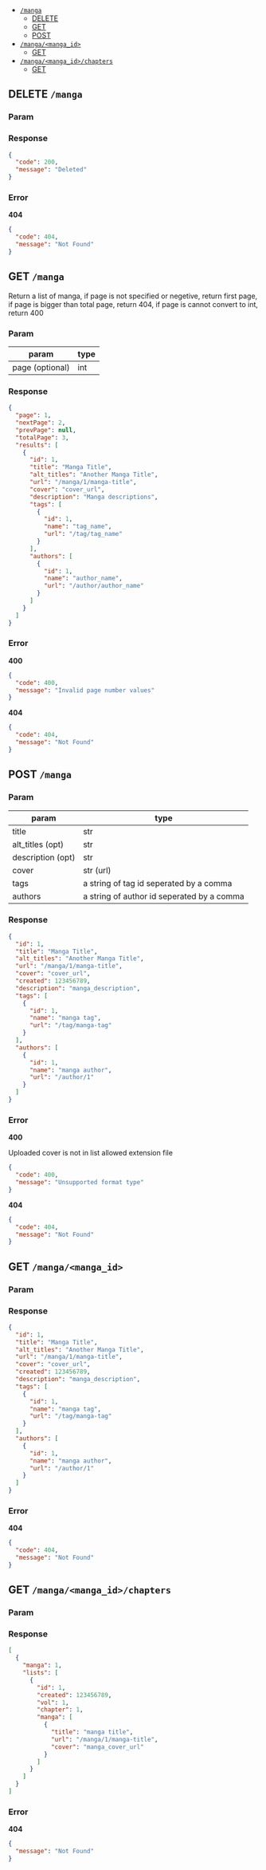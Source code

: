 - [`/manga`](#manga)
  + [DELETE](#DELETE-manga)
  + [GET](#GET-manga)
  + [POST](#POST-manga)
- [`/manga/<manga_id>`](#manga<manga_id>)
  + [GET](#GET-manga<manga_id>)
- [`/manga/<manga_id>/chapters`](#manga<manga_id>chapters)
  + [GET](#GET-manga<manga_id>chapters)

## DELETE `/manga`

### Param


### Response
```json
{
  "code": 200,
  "message": "Deleted"
}
```

### Error
**404**
```json
{
  "code": 404,
  "message": "Not Found"
}
```

## GET `/manga`
Return a list of manga, if page is not specified or negetive, return first page,
if page is bigger than total page, return 404,
if page is cannot convert to int, return 400

### Param
param | type
--- | ---
page (optional) | int

### Response
```json
{
  "page": 1,
  "nextPage": 2,
  "prevPage": null,
  "totalPage": 3,
  "results": [
    {
      "id": 1,
      "title": "Manga Title",
      "alt_titles": "Another Manga Title",
      "url": "/manga/1/manga-title",
      "cover": "cover_url",
      "description": "Manga descriptions",
      "tags": [
        {
          "id": 1,
          "name": "tag_name",
          "url": "/tag/tag_name"
        }
      ],
      "authors": [
        {
          "id": 1,
          "name": "author_name",
          "url": "/author/author_name"
        }
      ]
    }
  ]
}
```

### Error
**400**
```json
{
  "code": 400,
  "message": "Invalid page number values"
}
```
**404**
```json
{
  "code": 404,
  "message": "Not Found"
}
```

## POST `/manga`

### Param
param | type
--- | ---
title | str
alt_titles (opt) | str
description (opt) | str
cover | str (url)
tags | a string of tag id seperated by a comma
authors | a string of author id seperated by a comma

### Response
```json
{
  "id": 1,
  "title": "Manga Title",
  "alt_titles": "Another Manga Title",
  "url": "/manga/1/manga-title",
  "cover": "cover_url",
  "created": 123456789,
  "description": "manga_description",
  "tags": [
    {
      "id": 1,
      "name": "manga tag",
      "url": "/tag/manga-tag"
    }
  ],
  "authors": [
    {
      "id": 1,
      "name": "manga author",
      "url": "/author/1"
    }
  ]
}
```

### Error
**400**

Uploaded cover is not in list allowed extension file
```json
{
  "code": 400,
  "message": "Unsupported format type"
}
```
**404**
```json
{
  "code": 404,
  "message": "Not Found"
}
```

## GET `/manga/<manga_id>`

### Param


### Response
```json
{
  "id": 1,
  "title": "Manga Title",
  "alt_titles": "Another Manga Title",
  "url": "/manga/1/manga-title",
  "cover": "cover_url",
  "created": 123456789,
  "description": "manga_description",
  "tags": [
    {
      "id": 1,
      "name": "manga tag",
      "url": "/tag/manga-tag"
    }
  ],
  "authors": [
    {
      "id": 1,
      "name": "manga author",
      "url": "/author/1"
    }
  ]
}
```

### Error
**404**
```json
{
  "code": 404,
  "message": "Not Found"
}
```

## GET `/manga/<manga_id>/chapters`

### Param


### Response
```json
[
  {
    "manga": 1,
    "lists": [
      {
        "id": 1,
        "created": 123456789,
        "vol": 1,
        "chapter": 1,
        "manga": [
          {
            "title": "manga title",
            "url": "/manga/1/manga-title",
            "cover": "manga_cover_url"
          }
        ]
      }
    ]
  }
]
```

### Error
**404**
```json
{
  "message": "Not Found"
}
```

